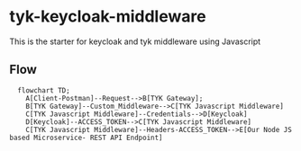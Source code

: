 # tyk-keycloak-middleware

This is the starter for keycloak and tyk middleware using Javascript

## Flow


```mermaid
  flowchart TD;
    A[Client-Postman]--Request-->B[TYK Gateway];
    B[TYK Gateway]--Custom_Middleware-->C[TYK Javascript Middleware]
    C[TYK Javascript Middleware]--Credentials-->D[Keycloak]
    D[Keycloak]--ACCESS_TOKEN-->C[TYK Javascript Middleware]
    C[TYK Javascript Middleware]--Headers-ACCESS_TOKEN-->E[Our Node JS based Microservice- REST API Endpoint]
```
